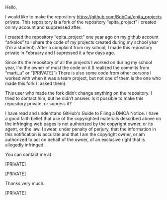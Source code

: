 Hello,

I would like to make the repository https://github.com/BobOui/epita_projects private. This repository is a fork of the repository “epita_project” I created on my account and suppressed after.

I created the repository “epita_project” one year ago on my github account “arkolos” to I share the code of my projects created during my school year (I’m a student). After a complaint from my school, I made this repository private in February and I supressed it a few days ago.

Since it’s the repository of all the projects I worked on during my school year, I’m the owner of most the code on it (I realized the commits from “marti_u” or “[PRIVATE]”) There is also some code from other persons I worked with when it was a team project, but not one of them is the one who made this fork (I asked them).

This user who made the fork didn’t change anything on the repository. I tried to contact him, but he didn’t answer. Is it possible to make this repository private, or supress it?

I have read and understand GitHub's Guide to Filing a DMCA Notice. I have a good faith belief that use of the copyrighted materials described above on the infringing web pages is not authorized by the copyright owner, or its agent, or the law. I swear, under penalty of perjury, that the information in this notification is accurate and that I am the copyright owner, or am authorized to act on behalf of the owner, of an exclusive right that is allegedly infringed.

You can contact me at :

[PRIVATE]

[PRIVATE]

Thanks very much.

[PRIVATE]

